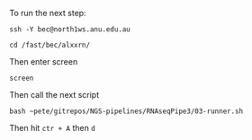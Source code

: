 To run the next step:

```
ssh -Y bec@north1ws.anu.edu.au

cd /fast/bec/alxxrn/
```
Then enter screen

```
screen
```

Then call the next script

```
bash ~pete/gitrepos/NGS-pipelines/RNAseqPipe3/03-runner.sh
```

Then hit ```ctr + A``` then ```d```
